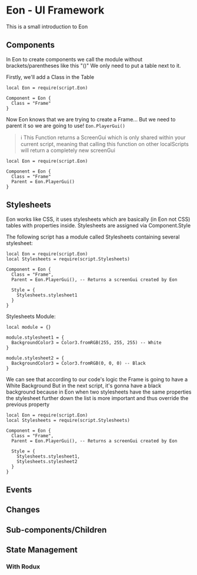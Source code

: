 # Eon - UI Framework

This is a small introduction to Eon

## Components

In Eon to create components we call the module without brackets/parentheses like this "()"
We only need to put a table next to it.

Firstly, we'll add a Class in the Table

```
local Eon = require(script.Eon)

Component = Eon {
  Class = "Frame"
}
```

Now Eon knows that we are trying to create a Frame...
But we need to parent it so we are going to use!
`Eon.PlayerGui()`

> :information_source: This Function returns a ScreenGui which is only shared within your current script, meaning that calling this function on other localScripts will return a completely new screenGui

```
local Eon = require(script.Eon)

Component = Eon {
  Class = "Frame"
  Parent = Eon.PlayerGui()
}
```

## Stylesheets

Eon works like CSS, it uses stylesheets which are basically (in Eon not CSS) tables with properties inside.
Stylesheets are assigned via Component.Style

The following script has a module called Stylesheets containing several stylesheet:

```
local Eon = require(script.Eon)
local Stylesheets = require(script.Stylesheets)

Component = Eon {
  Class = "Frame",
  Parent = Eon.PlayerGui(), -- Returns a screenGui created by Eon
  
  Style = {
    Stylesheets.stylesheet1
  }
}
```

Stylesheets Module:

```
local module = {}

module.stylesheet1 = {
  BackgroundColor3 = Color3.fromRGB(255, 255, 255) -- White
}

module.stylesheet2 = {
  BackgroundColor3 = Color3.fromRGB(0, 0, 0) -- Black
}
```

We can see that according to our code's logic the Frame is going to have a White Background
But in the next script, it's gonna have a black background because in Eon when two stylesheets have the same properties the stylesheet further down the list is more important and thus override the previous property

```
local Eon = require(script.Eon)
local Stylesheets = require(script.Stylesheets)

Component = Eon {
  Class = "Frame",
  Parent = Eon.PlayerGui(), -- Returns a screenGui created by Eon
  
  Style = {
    Stylesheets.stylesheet1,
    Stylesheets.stylesheet2
  }
}
```

## Events



## Changes
## Sub-components/Children
## State Management

### With Rodux
